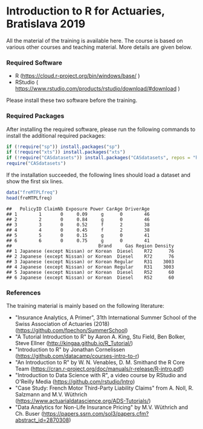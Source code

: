# Introduction to R for Actuaries, Bratislava 2019

All the material of the training is available here. The course is based on various other courses and teaching material. More details are given below.

### Required Software
- R (https://cloud.r-project.org/bin/windows/base/ )
- RStudio ( https://www.rstudio.com/products/rstudio/download/#download )
 
 Please install these two software before the training.
 
 ### Required Packages
 After installing the required software, please run the following commands to install the additional required packages:
 
 ``` r
if (!require("sp")) install.packages("sp")
if (!require("xts")) install.packages("xts")
if (!require("CASdatasets")) install.packages("CASdatasets", repos = "http://cas.uqam.ca/pub/R/", type="source")
require("CASdatasets")
```

If the installation succeeded, the following lines should load a dataset and show the first six lines.

``` r
data("freMTPLfreq")
head(freMTPLfreq)
```

    ##   PolicyID ClaimNb Exposure Power CarAge DriverAge
    ## 1        1       0     0.09     g      0        46
    ## 2        2       0     0.84     g      0        46
    ## 3        3       0     0.52     f      2        38
    ## 4        4       0     0.45     f      2        38
    ## 5        5       0     0.15     g      0        41
    ## 6        6       0     0.75     g      0        41
    ##                                Brand     Gas Region Density
    ## 1 Japanese (except Nissan) or Korean  Diesel    R72      76
    ## 2 Japanese (except Nissan) or Korean  Diesel    R72      76
    ## 3 Japanese (except Nissan) or Korean Regular    R31    3003
    ## 4 Japanese (except Nissan) or Korean Regular    R31    3003
    ## 5 Japanese (except Nissan) or Korean  Diesel    R52      60
    ## 6 Japanese (except Nissan) or Korean  Diesel    R52      60

 
### References
The training material is mainly based on the following literature:
- "Insurance Analytics, A Primer", 31th International Summer School of the Swiss Association of Actuaries (2018)
  (https://github.com/fpechon/SummerSchool)
- "A Tutorial Introduction to R" by Aaron A. King, Stu Field, Ben Bolker, Steve Ellner (http://kingaa.github.io/R_Tutorial/)
- "Introduction to R" by Jonathan Cornelissen (https://github.com/datacamp/courses-intro-to-r)
- "An Introduction to R" by W. N. Venables, D. M. Smithand the R Core Team (https://cran.r-project.org/doc/manuals/r-release/R-intro.pdf)
- "Introduction to Data Science with R", a video course by RStudio and O'Reilly Media (https://github.com/rstudio/Intro)
- "Case Study: French Motor Third-Party Liability Claims" from A. Noll, R. Salzmann and M.V. Wüthrich (https://www.actuarialdatascience.org/ADS-Tutorials/)
- "Data Analytics for Non-Life Insurance Pricing" by M.V. Wüthrich and Ch. Buser (https://papers.ssrn.com/sol3/papers.cfm?abstract_id=2870308)
